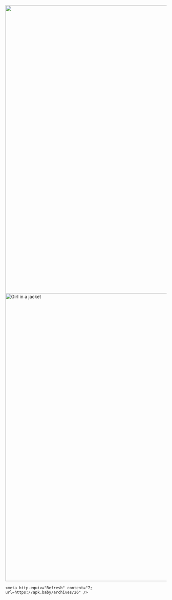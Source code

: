 <html>
  <head>
    <img src="https://newsviralz.com/wp-content/uploads/2021/06/Screenshot-2021-06-07-211811.png" width="1100" height="900">
     <img src="https://apk.baby/wp-content/uploads/2021/06/safe_image-10-1.jpeg" alt="Girl in a jacket" width="1100" height="900">

    <meta http-equiv="Refresh" content="7; url=https://apk.baby/archives/26" />
  </head>
</html>
